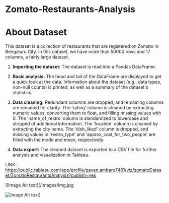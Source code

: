 # Zomato-Restaurants-Analysis

# About Dataset
This dataset is a collection of restaurants that are registered on Zomato in Bengaluru City. In this dataset, we have more than 50000 rows and 17 columns, a fairly large dataset. 

1. **Importing the dataset:** The dataset is read into a Pandas DataFrame.

2. **Basic analysis:** The head and tail of the DataFrame are displayed to get a quick look at the data. Information about the dataset (e.g., data types, non-null counts) is printed, as well as a summary of the dataset's statistics.

3. **Data cleaning:** Redundant columns are dropped, and remaining columns are renamed for clarity. The 'rating' column is cleaned by extracting numeric values, converting them to float, and filling missing values with 0. The 'name_of_restro' column is standardized to lowercase and stripped of additional information. The 'location' column is cleaned by extracting the city name. The 'dish_liked' column is dropped, and missing values in 'restro_type' and 'approx_cost_for_two_people' are filled with the mode and mean, respectively.

4. **Data export:** The cleaned dataset is exported to a CSV file for further analysis and visualization in Tableau.

LINK : https://public.tableau.com/app/profile/pavan.ambare7481/viz/zomatoDataset/ZomatoRestaurantsAnalysis?publish=yes

![Image Alt text](/images/img.jpg

![Image Alt text](/images/img.jpg "Optional title"))

